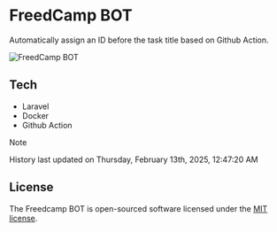 # FreedCamp BOT

Automatically assign an ID before the task title based on Github Action.

![FreedCamp BOT](https://repository-images.githubusercontent.com/737932867/7d34798b-2680-471c-b089-a78a718d3d6a)

## Tech

- Laravel
- Docker
- Github Action

> [!NOTE]  
> History last updated on Thursday, February 13th, 2025, 12:47:20 AM

## License

The Freedcamp BOT is open-sourced software licensed under the [MIT license](https://opensource.org/licenses/MIT).
